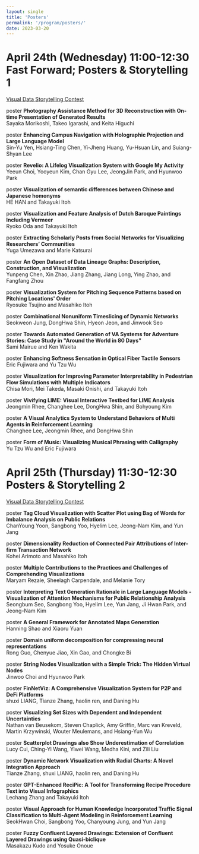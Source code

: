 ```yaml
---
layout: single
title: 'Posters'
permalink: '/program/posters/'
date: 2023-03-20
---
```


# April 24th (Wednesday) 11:00-12:30 Fast Forward; Posters & Storytelling 1

[Visual Data Storytelling Contest](https://visstory.github.io/#shortlist)

<span class="track track_poster">poster</span> **Photography Assistance Method for 3D Reconstruction with On-time Presentation of Generated Results**\
Sayaka Morikoshi, Takeo Igarashi, and Keita Higuchi<!-- poster_id: poster_1015 -->

<span class="track track_poster">poster</span> **Enhancing Campus Navigation with Holographic Projection and Large Language Model**\
Sin-Yu Yen, Hsiang-Ting Chen, Yi-Jheng Huang, Yu-Hsuan Lin, and Suiang-Shyan Lee<!-- poster_id: poster_1016 -->

<span class="track track_poster">poster</span> **Revelio: A Lifelog Visualization System with Google My Activity**\
Yeeun Choi, Yooyeun Kim, Chan Gyu Lee, JeongJin Park, and Hyunwoo Park<!-- poster_id: poster_1021 -->

<span class="track track_poster">poster</span> **Visualization of semantic differences between Chinese and Japanese homonyms**\
HE HAN and Takayuki Itoh<!-- poster_id: poster_1022 -->

<span class="track track_poster">poster</span> **Visualization and Feature Analysis of Dutch Baroque Paintings Including Vermeer**\
Ryoko Oda and Takayuki Itoh<!-- poster_id: poster_1024 -->

<span class="track track_poster">poster</span> **Extracting Scholarly Posts from Social Networks for Visualizing Researchers’ Communities**\
Yuga Umezawa and Marie Katsurai<!-- poster_id: poster_1025 -->

<span class="track track_poster">poster</span> **An Open Dataset of Data Lineage Graphs: Description, Construction, and Visualization**\
Yunpeng Chen, Xin Zhao, Jiang Zhang, Jiang Long, Ying Zhao, and Fangfang Zhou<!-- poster_id: poster_1026 -->

<span class="track track_poster">poster</span> **Visualization System for Pitching Sequence Patterns based on Pitching Locations' Order**\
Ryosuke Tsujino and  Masahiko Itoh<!-- poster_id: poster_1028 -->

<span class="track track_poster">poster</span> **Combinational Nonuniform Timeslicing of Dynamic Networks**\
Seokweon Jung, DongHwa Shin, Hyeon Jeon, and Jinwook Seo<!-- poster_id: poster_1029 -->

<span class="track track_poster">poster</span> **Towards Automated Generation of VA Systems for Adventure Stories: Case Study in "Around the World in 80 Days"**\
Sami Mairue and Ken Wakita<!-- poster_id: poster_1030 -->

<span class="track track_poster">poster</span> **Enhancing Softness Sensation in Optical Fiber Tactile Sensors**\
Eric Fujiwara and Yu Tzu Wu<!-- poster_id: poster_1031 -->

<span class="track track_poster">poster</span> **Visualization for Improving Parameter Interpretability in Pedestrian Flow Simulations with Multiple Indicators**\
Chisa Mori, Mei Takeda, Masaki Onishi, and Takayuki Itoh<!-- poster_id: poster_1032 -->

<span class="track track_poster">poster</span> **Vivifying LIME: Visual Interactive Testbed for LIME Analysis**\
Jeongmin Rhee, Changhee Lee, DongHwa Shin, and Bohyoung Kim<!-- poster_id: poster_1034 -->

<span class="track track_poster">poster</span> **A Visual Analytics System to Understand Behaviors of Multi Agents in Reinforcement Learning**\
Changhee Lee, Jeongmin Rhee, and DongHwa Shin<!-- poster_id: poster_1035 -->

<span class="track track_poster">poster</span> **Form of Music: Visualizing Musical Phrasing with Calligraphy**\
Yu Tzu Wu and Eric Fujiwara<!-- poster_id: poster_1037 -->



# April 25th (Thursday) 11:30-12:30 Posters & Storytelling 2

[Visual Data Storytelling Contest](https://visstory.github.io/#shortlist)

<span class="track track_poster">poster</span> **Tag Cloud Visualization with Scatter Plot using Bag of Words for Imbalance Analysis on Public Relations**\
ChanYoung Yoon, Sangbong Yoo, Hyelim Lee, Jeong-Nam Kim, and Yun Jang<!-- poster_id: poster_1038 -->

<span class="track track_poster">poster</span> **Dimensionality Reduction of Connected Pair Attributions of Inter-firm Transaction Network**\
Kohei Arimoto and  Masahiko Itoh<!-- poster_id: poster_1039 -->

<span class="track track_poster">poster</span> **Multiple Contributions to the Practices and Challenges of Comprehending Visualizations**\
Maryam Rezaie, Sheelagh Carpendale, and Melanie Tory<!-- poster_id: poster_1040 -->

<span class="track track_poster">poster</span> **Interpreting Text Generation Rationale in Large Language Models - Visualization of Attention Mechanisms for Public Relationship Analysis**\
Seongbum Seo, Sangbong Yoo, Hyelim Lee, Yun Jang, Ji Hwan Park, and Jeong-Nam Kim<!-- poster_id: poster_1043 -->

<span class="track track_poster">poster</span> **A General Framework for Annotated Maps Generation**\
Hanning Shao and Xiaoru Yuan<!-- poster_id: poster_1044 -->

<span class="track track_poster">poster</span> **Domain uniform decomposition for compressing neural representations**\
Rong Guo, Chenyue Jiao, Xin Gao, and Chongke Bi<!-- poster_id: poster_1045 -->

<span class="track track_poster">poster</span> **String Nodes Visualization with a Simple Trick: The Hidden Virtual Nodes**\
Jinwoo Choi and Hyunwoo Park<!-- poster_id: poster_1046 -->

<span class="track track_poster">poster</span> **FinNetViz: A Comprehensive Visualization System for P2P and DeFi Platforms**\
shuxi LIANG, Tianze Zhang, haolin ren, and Daning Hu<!-- poster_id: poster_1048 -->

<span class="track track_poster">poster</span> **Visualizing Set Sizes with Dependent and Independent Uncertainties**\
Nathan van Beusekom, Steven Chaplick, Amy Griffin, Marc van Kreveld, Martin Krzywinski, Wouter Meulemans, and Hsiang-Yun Wu<!-- poster_id: poster_1050 -->

<span class="track track_poster">poster</span> **Scatterplot Drawings also Show Underestimation of Correlation**\
Lucy Cui, Ching-Yi Wang, Yiwei Wang, Medha Kini, and Zili Liu<!-- poster_id: poster_1052 -->

<span class="track track_poster">poster</span> **Dynamic Network Visualization with Radial Charts: A Novel Integration Approach**\
Tianze Zhang, shuxi LIANG, haolin ren, and Daning Hu<!-- poster_id: poster_1053 -->

<span class="track track_poster">poster</span> **GPT-Enhanced ReciPic: A Tool for Transforming Recipe Procedure Text into Visual Infographics**\
Lechang Zhang and  Takayuki Itoh<!-- poster_id: poster_1054 -->

<span class="track track_poster">poster</span> **Visual Approach for Human Knowledge Incorporated Traffic Signal Classification to Multi-Agent Modeling in Reinforcement Learning**\
SeokHwan Choi, Sangbong Yoo, Chanyoung Jung, and Yun Jang<!-- poster_id: poster_1055 -->

<span class="track track_poster">poster</span> **Fuzzy Confluent Layered Drawings: Extension of Confluent Layered Drawings using Quasi-biclique**\
Masakazu Kudo and Yosuke Onoue<!-- poster_id: poster_1056 -->

